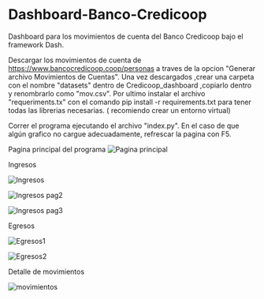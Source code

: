 # Dashboard-Banco-Credicoop
Dashboard para los movimientos de cuenta del Banco Credicoop bajo el framework Dash.

Descargar los movimientos de cuenta  de https://www.bancocredicoop.coop/personas a traves de la opcion "Generar archivo Movimientos de Cuentas".
Una vez descargados ,crear una carpeta con el nombre "datasets" dentro de Credicoop_dashboard  ,copiarlo dentro y renombrarlo como "mov.csv".
Por ultimo instalar el archivo "requeriments.tx" con el comando pip install -r requirements.txt para tener todas las librerias necesarias. ( recomiendo crear un entorno virtual)

Correr el programa ejecutando el archivo "index.py".
En el caso de que algún grafico no cargue adecuadamente, refrescar la pagina con F5.


Pagina principal del programa
![Pagina principal](https://user-images.githubusercontent.com/85622107/129117818-891e797b-b521-49cc-8997-671e7b1d5dd7.png)

Ingresos

![Ingresos](https://user-images.githubusercontent.com/85622107/129118282-1fa2de81-4cba-4d6d-8075-42d87fe896ca.png)

![Ingresos pag2](https://user-images.githubusercontent.com/85622107/129118288-7d719fa0-e4f8-46d5-8b54-0b26e7a0c90f.png)

![Ingresos pag3](https://user-images.githubusercontent.com/85622107/129118294-a4438729-0e39-4973-bfba-9fbe3c597204.png)

Egresos

![Egresos1](https://user-images.githubusercontent.com/85622107/129118315-803f384e-6338-48f9-858c-a3ecc19f1f07.png)

![Egresos2](https://user-images.githubusercontent.com/85622107/129118337-f471d08a-fd38-4784-bbf8-e19ead4cbdc1.png)

Detalle de movimientos

![movimientos](https://user-images.githubusercontent.com/85622107/129118350-eaa05dd4-7b1b-48b2-9598-2f6d9a0d11e2.png)






